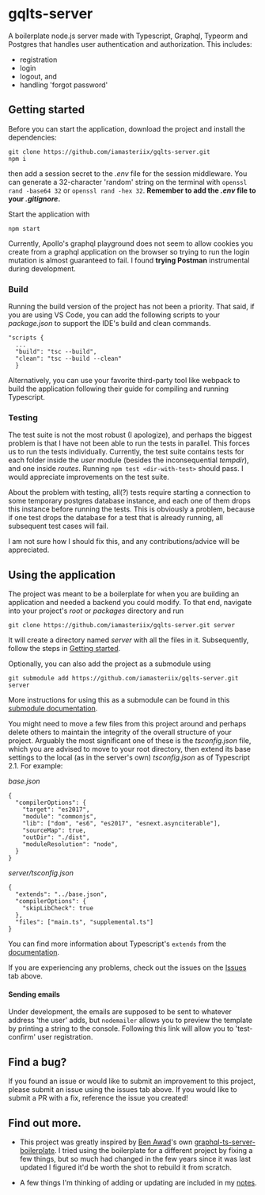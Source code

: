 # gqlts-server

A boilerplate node.js server made with Typescript, Graphql, Typeorm and Postgres that handles user authentication and 
authorization. This includes:
- registration
- login
- logout, and
- handling 'forgot password'



## Getting started

Before you can start the application, download the project and install the dependencies:
```
git clone https://github.com/iamasteriix/gqlts-server.git
npm i
```
then add a session secret to the *.env* file for the session middleware. You can generate a 32-character 'random' string on the
terminal with `openssl rand -base64 32` or `openssl rand -hex 32`.
**Remember to add the *.env* file to your *.gitignore*.**

Start the application with
```
npm start
```

Currently, Apollo's graphql playground does not seem to allow cookies you create from a graphql application on the browser so 
trying to run the login mutation is almost guaranteed to fail. I found **trying Postman** instrumental during development.


### Build

Running the build version of the project has not been a priority. That said, if you are using VS Code, you can add the following
scripts to your *package.json* to support the IDE's build and clean commands.
```
"scripts {
  ...
  "build": "tsc --build",
  "clean": "tsc --build --clean"
  }
```
Alternatively, you can use your favorite third-party tool like webpack to build the application following their guide for 
compiling and running Typescript.


### Testing

The test suite is not the most robust (I apologize), and perhaps the biggest problem is that I have not been able to run the 
tests in parallel. This forces us to run the tests individually. Currently, the test suite contains tests for each folder inside
the *user* module (besides the inconsequential *tempdir*), and one inside *routes*. Running `npm test <dir-with-test>` should pass.
I would appreciate improvements on the test suite.

About the problem with testing, all(?) tests require starting a connection to some temporary postgres database instance, and each
one of them drops this instance before running the tests. This is obviously a problem, because if one test drops the database for
a test that is already running, all subsequent test cases will fail.

I am not sure how I should fix this, and any contributions/advice will be appreciated.




## Using the application

The project was meant to be a boilerplate for when you are building an application and needed a backend you could modify. To that
end, navigate into your project's *root* or *packages* directory and run
```
git clone https://github.com/iamasteriix/gqlts-server.git server
```
It will create a directory named *server* with all the files in it. Subsequently, follow the steps in
[Getting started](https://github.com/iamasteriix/gqlts-server/blob/main/README.md#getting-started).

Optionally, you can also add the project as a submodule using
```
git submodule add https://github.com/iamasteriix/gqlts-server.git server
```
More instructions for using this as a submodule can be found in this [submodule documentation](https://devconnected.com/how-to-add-and-update-git-submodules/).

You might need to move a few files from this project around and perhaps delete others to maintain the integrity of the overall
structure of your project. Arguably the most significant one of these is the *tsconfig.json* file, which you are advised to move
to your root directory, then extend its base settings to the local (as in the server's own) *tsconfig.json* as of Typescript 2.1.
For example:

*base.json*
```
{
  "compilerOptions": {
    "target": "es2017",
    "module": "commonjs",
    "lib": ["dom", "es6", "es2017", "esnext.asynciterable"],
    "sourceMap": true,
    "outDir": "./dist",
    "moduleResolution": "node",
  }
}
```

*server/tsconfig.json*
```
{
  "extends": "../base.json",
  "compilerOptions": {
    "skipLibCheck": true
  },
  "files": ["main.ts", "supplemental.ts"]
}
```
You can find more information about Typescript's `extends` from the
[documentation](https://www.typescriptlang.org/tsconfig/extends.html).

If you are experiencing any problems, check out the issues on the [Issues](https://github.com/iamasteriix/gqlts-server/issues)
tab above.

#### Sending emails

Under development, the emails are supposed to be sent to whatever address 'the user' adds, but `nodemailer` allows you to preview
the template by printing a string to the console. Following this link will allow you to 'test-confirm' user registration.




## Find a bug?

If you found an issue or would like to submit an improvement to this project, please submit an issue using the issues tab above.
If you would like to submit a PR with a fix, reference the issue you created!




## Find out more.

- This project was greatly inspired by [Ben Awad](https://www.youtube.com/c/BenAwad97)'s own 
[graphql-ts-server-boilerplate](https://github.com/benawad/graphql-ts-server-boilerplate/). I tried using the boilerplate for a
different project by fixing a few things, but so much had changed in the few years since it was last updated I figured it'd be
worth the shot to rebuild it from scratch.

- A few things I'm thinking of adding or updating are included in my
[notes](https://github.com/iamasteriix/gqlts-server/blob/main/notes.md).